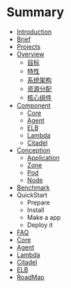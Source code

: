 # Summary

* [Introduction](README.md)
* [Brief](brief.md)
* [Projects](projects.md)
* [Overview](overview/README.md)
    * [目标](overview/resolution.md)
    * [特性](overview/features.md)
    * [系统架构](overview/arch.md)
    * [资源分配](overview/resource.md)
    * [核心组件](overview/component.md)
* [Component](component/README.md)
    * [Core](component/core.md)
    * [Agent](component/agent.md)
    * [ELB](component/elb.md)
    * [Lambda](component/lambda.md)
    * [Citadel](component/citadel.md)
* [Conception](conception/README.md)
    * [Application](conception/application.md)
    * [Zone](conception/zone.md)
    * [Pod](conception/pod.md)
    * [Node](conception/node.md)
* [Benchmark](benchmark.md)
* QuickStart
    * Prepare
    * Install
    * Make a app
    * Deploy it
* [FAQ](FAQ.md)
* [Core](https://github.com/projecteru2/core/blob/master/README.md)
* [Agent](https://github.com/projecteru2/agent/blob/master/README.md)
* [Lambda](https://github.com/projecteru2/lambda/blob/master/README.md)
* [Citadel](https://github.com/projecteru2/citadel/blob/master/README.md)
* [ELB](https://github.com/projecteru2/elb/blob/master/README.md)
* [RoadMap](roadmap.md)
